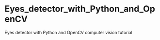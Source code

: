 # Eyes_detector_with_Python_and_OpenCV
 Eyes detector with Python and OpenCV computer vision tutorial
